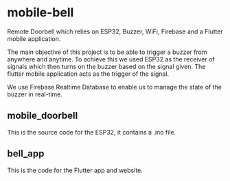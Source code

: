 # mobile-bell
Remote Doorbell which relies on ESP32, Buzzer, WiFi, Firebase and a Flutter mobile application.

The main objective of this project is to be able to trigger a buzzer from anywhere and anytime. To achieve this we used ESP32 as the receiver of signals which then turns on the buzzer based on the signal given. The flutter mobile application acts as the trigger of the signal.

We use Firebase Realtime Database to enable us to manage the state of the buzzer in real-time.

## mobile_doorbell
This is the source code for the ESP32, it contains a .ino file.

## bell_app
This is the code for the Flutter app and website.

